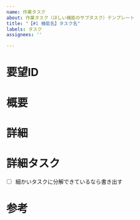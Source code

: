 ```yaml
---
name: 作業タスク
about: 作業タスク（ほしい機能のサブタスク）テンプレート
title: "【#1 機能名】タスク名"
labels: タスク
assignees: ''

---
```


# 要望ID

# 概要

# 詳細

# 詳細タスク
- [ ] 細かいタスクに分解できているなら書き出す

# 参考
